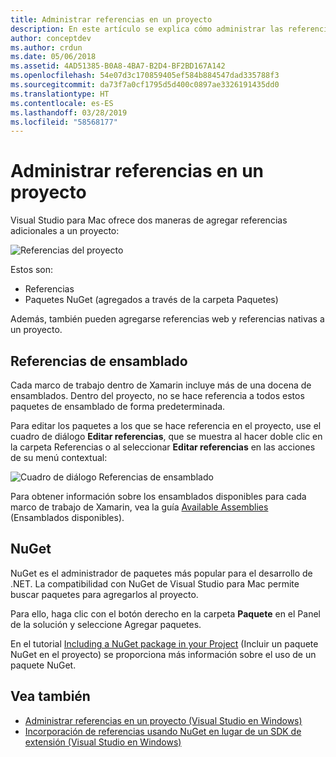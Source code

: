 ```yaml
---
title: Administrar referencias en un proyecto
description: En este artículo se explica cómo administrar las referencias en un proyecto en Visual Studio para Mac
author: conceptdev
ms.author: crdun
ms.date: 05/06/2018
ms.assetid: 4AD51385-B0A8-4BA7-B2D4-BF2BD167A142
ms.openlocfilehash: 54e07d3c170859405ef584b884547dad335788f3
ms.sourcegitcommit: da73f7a0cf1795d5d400c0897ae3326191435dd0
ms.translationtype: HT
ms.contentlocale: es-ES
ms.lasthandoff: 03/28/2019
ms.locfileid: "58568177"
---
```

# <a name="managing-references-in-a-project"></a>Administrar referencias en un proyecto

Visual Studio para Mac ofrece dos maneras de agregar referencias adicionales a un proyecto:

![Referencias del proyecto](media/projects-and-solutions-image10.png)

Estos son:

* Referencias
* Paquetes NuGet (agregados a través de la carpeta Paquetes)

Además, también pueden agregarse referencias web y referencias nativas a un proyecto.

## <a name="assembly-references"></a>Referencias de ensamblado

Cada marco de trabajo dentro de Xamarin incluye más de una docena de ensamblados. Dentro del proyecto, no se hace referencia a todos estos paquetes de ensamblado de forma predeterminada.

Para editar los paquetes a los que se hace referencia en el proyecto, use el cuadro de diálogo **Editar referencias**, que se muestra al hacer doble clic en la carpeta Referencias o al seleccionar **Editar referencias** en las acciones de su menú contextual:

![Cuadro de diálogo Referencias de ensamblado](media/projects-and-solutions-image11.png)

Para obtener información sobre los ensamblados disponibles para cada marco de trabajo de Xamarin, vea la guía [Available Assemblies](https://developer.xamarin.com/guides/cross-platform/advanced/available-assemblies/) (Ensamblados disponibles).

## <a name="nuget"></a>NuGet

NuGet es el administrador de paquetes más popular para el desarrollo de .NET. La compatibilidad con NuGet de Visual Studio para Mac permite buscar paquetes para agregarlos al proyecto.

Para ello, haga clic con el botón derecho en la carpeta **Paquete** en el Panel de la solución y seleccione Agregar paquetes.

En el tutorial [Including a NuGet package in your Project](nuget-walkthrough.md) (Incluir un paquete NuGet en el proyecto) se proporciona más información sobre el uso de un paquete NuGet.

## <a name="see-also"></a>Vea también

- [Administrar referencias en un proyecto (Visual Studio en Windows)](/visualstudio/ide/managing-references-in-a-project)
- [Incorporación de referencias usando NuGet en lugar de un SDK de extensión (Visual Studio en Windows)](/visualstudio/ide/adding-references-using-nuget-versus-an-extension-sdk)